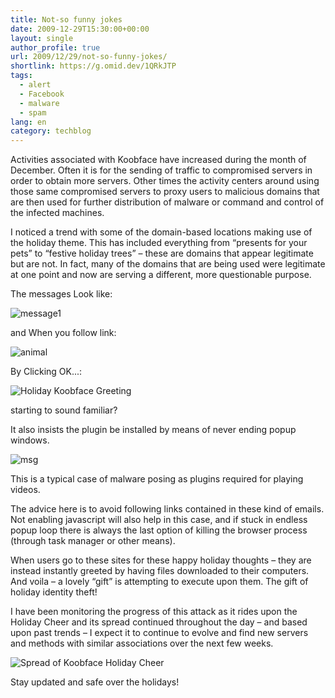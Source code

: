```yaml
---
title: Not-so funny jokes
date: 2009-12-29T15:30:00+00:00
layout: single
author_profile: true
url: 2009/12/29/not-so-funny-jokes/
shortlink: https://g.omid.dev/1QRkJTP
tags:
  - alert
  - Facebook
  - malware
  - spam
lang: en
category: techblog
---
```


Activities associated with Koobface have increased during the month of December. Often it is for the sending of traffic to compromised servers in order to obtain more servers. Other times the activity centers around using those same compromised servers to proxy users to malicious domains that are then used for further distribution of malware or command and control of the infected machines.

I noticed a trend with some of the domain-based locations making use of the holiday theme. This has included everything from “presents for your pets” to “festive holiday trees” – these are domains that appear legitimate but are not. In fact, many of the domains that are being used were legitimate at one point and now are serving a different, more questionable purpose.

The messages Look like:

![message1](/images/2009/12/message1.png)

and When you follow link:

![animal](/images/2009/12/animal.jpg)

By Clicking OK...:

![Holiday Koobface Greeting](/images/2009/12/Holiday%20Koobface%20Greetings.png)

starting to sound familiar?

It also insists the plugin be installed by means of never ending popup windows.

![msg](/images/2009/12/msg.jpg)

This is a typical case of malware posing as plugins required for playing videos.

The advice here is to avoid following links contained in these kind of emails. Not enabling javascript will also help in this case, and if stuck in endless popup loop there is always the last option of killing the browser process (through task manager or other means).

When users go to these sites for these happy holiday thoughts – they are instead instantly greeted by having files downloaded to their computers. And voila – a lovely “gift” is attempting to execute upon them. The gift of holiday identity theft!

I have been monitoring the progress of this attack as it rides upon the Holiday Cheer and its spread continued throughout the day – and based upon past trends – I expect it to continue to evolve and find new servers and methods with similar associations over the next few weeks.

![Spread of Koobface Holiday Cheer](/images/2009/12/Spread%20of%20Koobface%20Holiday%20Cheer.jpg)

Stay updated and safe over the holidays!
